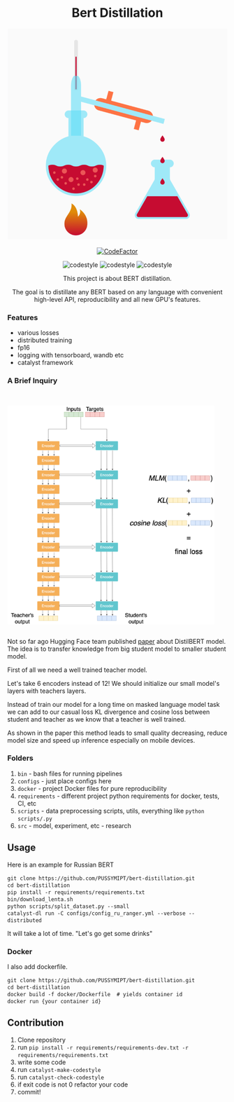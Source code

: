 <div align="center">

# Bert Distillation

![logo](imgs/logo_small.png)

[![CodeFactor](https://www.codefactor.io/repository/github/pussymipt/bert-distillation/badge)](https://www.codefactor.io/repository/github/pussymipt/bert-distillation)

![codestyle](https://github.com/PUSSYMIPT/bert-distillation/workflows/Linter/badge.svg?branch=master&event=push)
![codestyle](https://github.com/PUSSYMIPT/bert-distillation/workflows/Notebook%20API/badge.svg?branch=master&event=push)
![codestyle](https://github.com/PUSSYMIPT/bert-distillation/workflows/Config%20API/badge.svg?branch=master&event=push)

This project is about BERT distillation.

The goal is to distillate any BERT based on any language with convenient high-level API, reproducibility and all new GPU's features.

</div>

### Features
- various losses
- distributed training
- fp16
- logging with tensorboard, wandb etc
- catalyst framework

### A Brief Inquiry

<img align="right" height="500" hspace="30px" vspace="30px" src="imgs/distillation_schema.png">

Not so far ago Hugging Face team published [paper](https://arxiv.org/abs/1910.01108) about DistilBERT model. 
The idea is to transfer knowledge from big student model to smaller student model.

First of all we need a well trained teacher model.

Let's take 6 encoders instead of 12! 
We should initialize our small model's layers with teachers layers.

Instead of train our model for a long time on masked language model task we can add to our casual loss KL divergence and cosine loss between student and teacher as we know that a teacher is well trained.

As shown in the paper this method leads to small quality decreasing, reduce model size and speed up inference especially on mobile devices.

### Folders

1. `bin` - bash files for running pipelines
2. `configs` - just place configs here
3. `docker` - project Docker files for pure reproducibility
4. `requirements` - different project python requirements for docker, tests, CI, etc
5. `scripts` - data preprocessing scripts, utils, everything like `python scripts/.py`
6. `src` - model, experiment, etc - research

## Usage
Here is an example for Russian BERT
```
git clone https://github.com/PUSSYMIPT/bert-distillation.git
cd bert-distillation
pip install -r requirements/requirements.txt
bin/download_lenta.sh
python scripts/split_dataset.py --small
catalyst-dl run -C configs/config_ru_ranger.yml --verbose --distributed
```
It will take a lot of time. "Let's go get some drinks"

### Docker

I also add dockerfile.
```
git clone https://github.com/PUSSYMIPT/bert-distillation.git
cd bert-distillation
docker build -f docker/Dockerfile  # yields container id
docker run {your container id}
```


## Contribution

1. Clone repository
2. run `pip install -r requirements/requirements-dev.txt -r requirements/requirements.txt`
3. write some code
4. run `catalyst-make-codestyle`
5. run `catalyst-check-codestyle`
6. if exit code is not 0 refactor your code
7. commit!